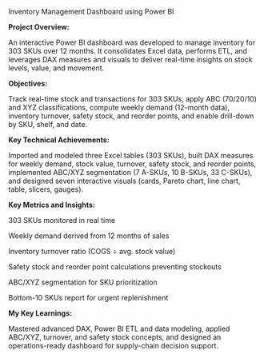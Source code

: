 Inventory Management Dashboard using Power BI


**Project Overview:**

An interactive Power BI dashboard was developed to manage inventory for 303 SKUs over 12 months. It consolidates Excel data, performs ETL, and leverages DAX measures and visuals to deliver real-time insights on stock levels, value, and movement.

**Objectives:**

Track real-time stock and transactions for 303 SKUs, apply ABC (70/20/10) and XYZ classifications, compute weekly demand (12-month data), inventory turnover, safety stock, and reorder points, and enable drill-down by SKU, shelf, and date.



**Key Technical Achievements:**

Imported and modeled three Excel tables (303 SKUs), built DAX measures for weekly demand, stock value, turnover, safety stock, and reorder points, implemented ABC/XYZ segmentation (7 A-SKUs, 10 B-SKUs, 33 C-SKUs), and designed seven interactive visuals (cards, Pareto chart, line chart, table, slicers, gauges).





**Key Metrics and Insights:**

303 SKUs monitored in real time

Weekly demand derived from 12 months of sales

Inventory turnover ratio (COGS ÷ avg. stock value)

Safety stock and reorder point calculations preventing stockouts

ABC/XYZ segmentation for SKU prioritization

Bottom-10 SKUs report for urgent replenishment

**My Key Learnings:**

Mastered advanced DAX, Power BI ETL and data modeling, applied ABC/XYZ, turnover, and safety stock concepts, and designed an operations-ready dashboard for supply-chain decision support.





